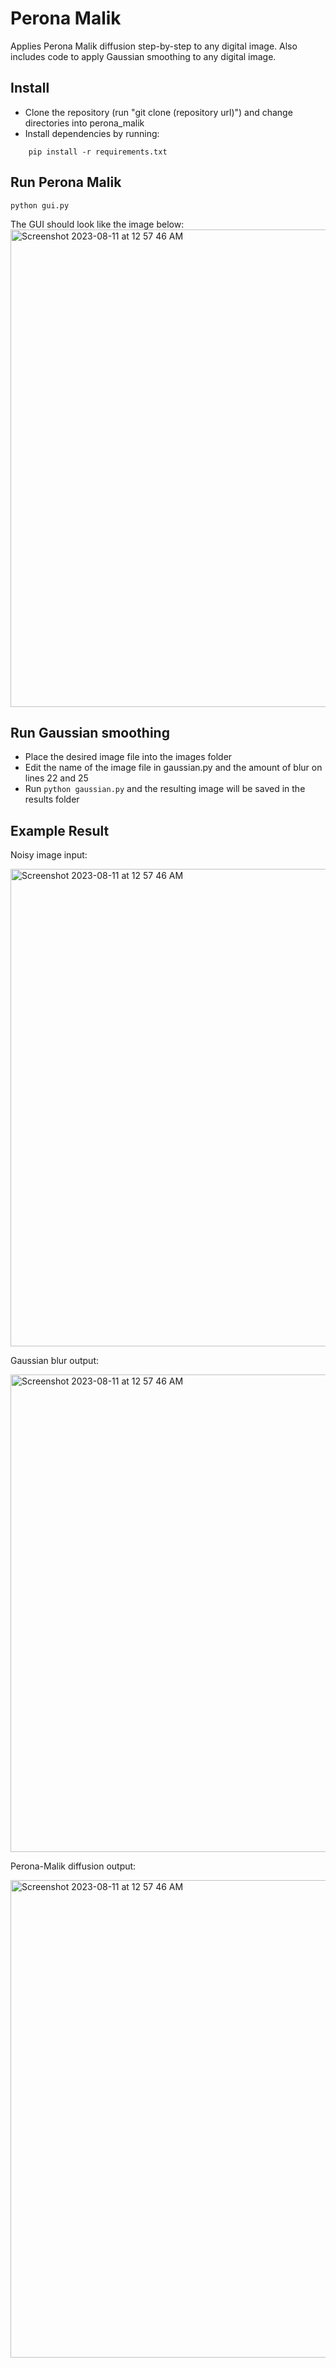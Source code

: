 # Perona Malik
Applies Perona Malik diffusion step-by-step to any digital image. Also includes code to apply Gaussian smoothing to any digital image.

## Install 
- Clone the repository (run "git clone (repository url)") and change directories into perona_malik <br />
- Install dependencies by running:
```
    pip install -r requirements.txt
```


## Run Perona Malik
```
python gui.py
```

The GUI should look like the image below: <br />
<img width="764" alt="Screenshot 2023-08-11 at 12 57 46 AM" src="https://github.com/remi-kuba/perona_malik/readme_images/gui.png"> <br />

## Run Gaussian smoothing
- Place the desired image file into the images folder
- Edit the name of the image file in gaussian.py and the amount of blur on lines 22 and 25
- Run ```python gaussian.py``` and the resulting image will be saved in the results folder

## Example Result
Noisy image input:

<img width="764" alt="Screenshot 2023-08-11 at 12 57 46 AM" src="https://github.com/remi-kuba/perona_malik/readme_images/noisy_img1.png"> <br />

Gaussian blur output:

<img width="764" alt="Screenshot 2023-08-11 at 12 57 46 AM" src="https://github.com/remi-kuba/perona_malik/readme_images/gaussian_noisy_img1.png"> <br />

Perona-Malik diffusion output:

<img width="764" alt="Screenshot 2023-08-11 at 12 57 46 AM" src="https://github.com/remi-kuba/perona_malik/readme_images/pm_noisy_img1.png"> <br />